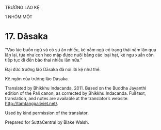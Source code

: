TRƯỞNG LÃO KỆ

1 NHÓM MỘT

# 17\. Dāsaka

“Vào lúc buồn ngủ và có sự ăn nhiều, kẻ nằm ngủ có trạng thái nằm lăn qua lăn lại, tựa như con heo mập được nuôi bằng các loại hạt, kẻ ngu xuẩn còn tiếp tục đi đến bào thai nhiều lần nữa.”

Đại đức trưởng lão Dāsaka đã nói lời kệ như thế.

Kệ ngôn của trưởng lão Dāsaka.

Translated by Bhikkhu Indacanda, 2011. Based on the Buddha Jayanthi edition of the Pali canon, as corrected by Bhikkhu Indacanda. Full text, translation, and notes are available at the translator’s website: http://tamtangpaliviet.net/.

Used by kind permission of the translator.

Prepared for SuttaCentral by Blake Walsh.